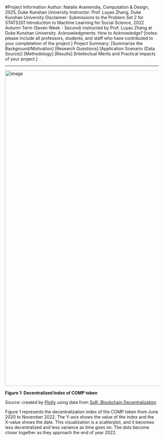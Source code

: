 #Project Information
Author: Natalie Aramendia, Computation & Design, 2025, Duke Kunshan University
Instructor: Prof. Luyao Zhang, Duke Kunshan University
Disclaimer: Submissions to the Problem Set 2 for STATS201 Introduction to Machine Learning for Social Science, 2022 Autumn Term (Seven Week - Second) instructed by Prof. Luyao Zhang at Duke Kunshan University.
Acknowledgments: How to Acknowledge? [notes: please include all professors, students, and staff who have contributed to your completetion of the project.]
Project Summary:
[Summarize the Background/Motivation]
[Research Questions]
[Application Scenario (Data Source)]
[Methodology]
[Results]
[Intellectual Merits and Practical impacts of your project.]

--------------------
<img width="1034" alt="image" src="https://user-images.githubusercontent.com/89420894/203839806-acb2b731-b3ea-4ecd-8c66-b044f25da923.png">

**Figure 1: Decentralized Index of COMP token**

Source: created by [Plotly](https://plotly.com/python/line-and-scatter/) using data from [SoK: Blockchain Decentralization](https://arxiv.org/abs/2205.04256)

Figure 1 represents the decentralization index of the COMP token from June 2020 to November 2022. The Y-axis shows the value of the index and the X-value shows the date. This visualization is a scatterplot, and it becomes less decentralized and less variance as time goes on. The dots become closer together as they approach the end of year 2022.



